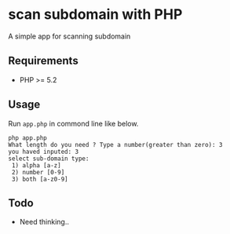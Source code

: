 scan subdomain with PHP
==============

A simple app for scanning subdomain

Requirements
----
 
  * PHP >= 5.2

Usage
-----

Run `app.php` in commond line like below.

    php app.php
    What length do you need ? Type a number(greater than zero): 3
    you haved inputed: 3
    select sub-domain type:
     1) alpha [a-z]
     2) number [0-9]
     3) both [a-z0-9]

Todo
----
 * Need thinking..
